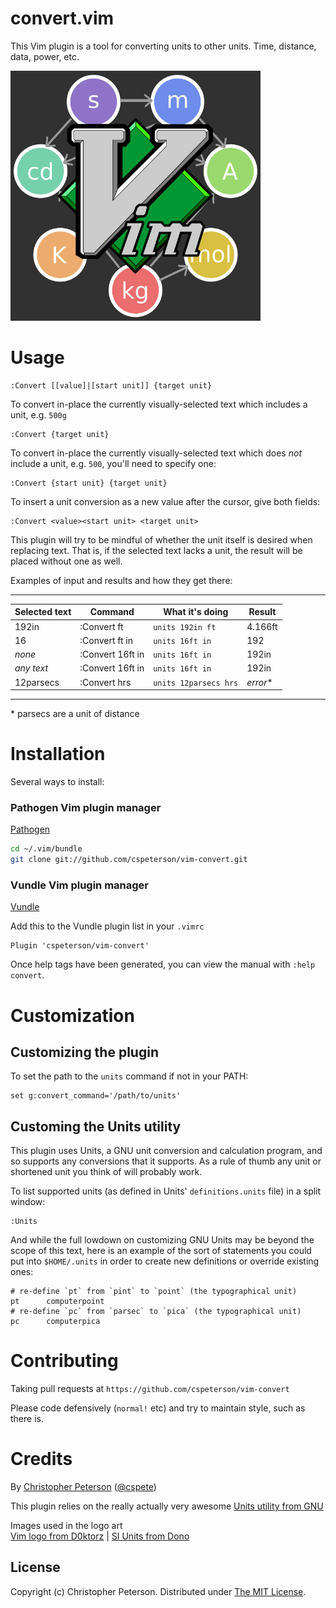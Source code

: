 convert.vim
============

This Vim plugin is a tool for converting units to other units. Time, distance,
data, power, etc.

<img src="vim-convert.jpg" width="400">

# Usage
```viml
:Convert [[value]|[start unit]] {target unit}
```

To convert in-place the currently visually-selected text which includes a
unit, e.g. `500g`
```viml
:Convert {target unit}
```

To convert in-place the currently visually-selected text which does *not*
include a unit, e.g. `500`, you'll need to specify one:
```viml
:Convert {start unit} {target unit}
```

To insert a unit conversion as a new value after the cursor, give both fields:
```viml
:Convert <value><start unit> <target unit>
```

This plugin will try to be mindful of whether the unit itself is desired when
replacing text. That is, if the selected text lacks a unit, the result will be
placed without one as well.

Examples of input and results and how they get there:

  ---------------------------------------------------------------------------
  | Selected text   | Command          | What it's doing       | Result     |
  |-----------------|------------------|-----------------------|------------|
  | 192in           | :Convert ft      | `units 192in ft`      | 4.166ft    |
  | 16              | :Convert ft in   | `units 16ft in`       | 192        |
  | *none*          | :Convert 16ft in | `units 16ft in`       | 192in      |
  | *any text*      | :Convert 16ft in | `units 16ft in`       | 192in      |
  | 12parsecs       | :Convert hrs     | `units 12parsecs hrs` | *error*\*  |
  ---------------------------------------------------------------------------
\* parsecs are a unit of distance

# Installation

Several ways to install:

### Pathogen Vim plugin manager

[Pathogen](https://github.com/tpope/vim-pathogen)

```sh
cd ~/.vim/bundle
git clone git://github.com/cspeterson/vim-convert.git
```

### Vundle Vim plugin manager

[Vundle](https://github.com/VundleVim/Vundle.vim)

Add this to the Vundle plugin list in your `.vimrc`
```viml
Plugin 'cspeterson/vim-convert'
```

Once help tags have been generated, you can view the manual with
`:help convert`.

# Customization

## Customizing the plugin

To set the path to the `units` command if not in your PATH:
```viml
set g:convert_command='/path/to/units'
```
 
## Customing the Units utility

This plugin uses Units, a GNU unit conversion and calculation program, and so
supports any conversions that it supports. As a rule of thumb any unit or
shortened unit you think of will probably work.

To list supported units (as defined in Units' `definitions.units` file) in a
split window:
```viml
:Units
```

And while the full lowdown on customizing GNU Units may be beyond the scope of
this text, here is an example of the sort of statements you could put into
`$HOME/.units` in order to create new definitions or override existing ones:
```
# re-define `pt` from `pint` to `point` (the typographical unit)
pt      computerpoint
# re-define `pc` from `parsec` to `pica` (the typographical unit)
pc      computerpica
```

# Contributing

Taking pull requests at `https://github.com/cspeterson/vim-convert`

Please code defensively (`normal!` etc) and try to maintain style, such as
there is.

# Credits

By [Christopher Peterson](https://chrispeterson.info) ([@cspete](https://www.twitter.com/cspete))

This plugin relies on the really actually very awesome [Units utility from GNU](https://www.gnu.org/software/units/)

Images used in the logo art<br/>
[Vim logo from D0ktorz](https://commons.wikimedia.org/wiki/File:Vimlogo.svg) | [SI Units from Dono](https://commons.wikimedia.org/wiki/File:SI_base_unit.svg)

License
-------

Copyright (c) Christopher Peterson. Distributed under [The MIT License](https://opensource.org/licenses/MIT).
